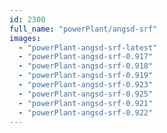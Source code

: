```yaml
---
id: 2300
full_name: "powerPlant/angsd-srf"
images: 
  - "powerPlant-angsd-srf-latest"
  - "powerPlant-angsd-srf-0.917"
  - "powerPlant-angsd-srf-0.918"
  - "powerPlant-angsd-srf-0.919"
  - "powerPlant-angsd-srf-0.923"
  - "powerPlant-angsd-srf-0.925"
  - "powerPlant-angsd-srf-0.921"
  - "powerPlant-angsd-srf-0.922"
---
```

